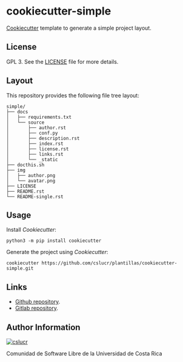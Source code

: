 # cookiecutter-simple

[Cookiecutter](https://cookiecutter.rtfd.io) template to generate a simple project layout.

## License

GPL 3. See the [LICENSE](https://git.beta.ucr.ac.cr/cslucr/plantillas/cookiecutter-simple/raw/master/LICENSE) file for more details.

## Layout

This repository provides the following file tree layout:

```
simple/
├── docs
│   ├── requirements.txt
│   └── source
│       ├── author.rst
│       ├── conf.py
│       ├── description.rst
│       ├── index.rst
│       ├── license.rst
│       ├── links.rst
│       └── _static
├── docthis.sh
├── img
│   ├── author.png
│   └── avatar.png
├── LICENSE
├── README.rst
└── README-single.rst
```

## Usage

Install *Cookiecutter*:

```
python3 -m pip install cookiecutter
```

Generate the project using *Cookiecutter*:

```
cookiecutter https://github.com/cslucr/plantillas/cookiecutter-simple.git
```

## Links

  - [Github repository](https://github.com/cslucr/plantillas/cookiecutter-simple).
  - [Gitlab repository](https://git.beta.ucr.ac.cr/cslucr/plantillas/cookiecutter-simple).

## Author Information

[![cslucr](https://git.beta.ucr.ac.cr/cslucr/plantillas/cookiecutter-simple/raw/master/img/author.png)](https://git.beta.ucr.ac.cr/cslucr)

Comunidad de Software Libre de la Universidad de Costa Rica